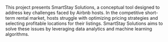 This project presents SmartStay Solutions, a conceptual tool designed to address key challenges faced
by Airbnb hosts. In the competitive short-term rental market, hosts struggle with optimizing pricing strategies
and selecting profitable locations for their listings. SmartStay Solutions aims to solve these issues by
leveraging data analytics and machine learning algorithms.
